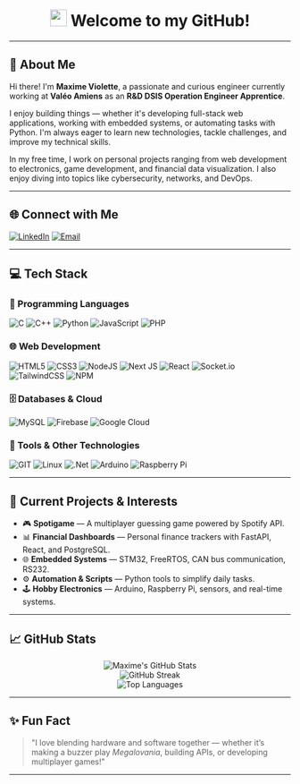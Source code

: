 <h1 align="center">
  <img src="https://emojis.slackmojis.com/emojis/images/1531849430/4246/blob-sunglasses.gif?1531849430" width="30"/>
  Welcome to my GitHub!
</h1>

---

## 👋 About Me

Hi there! I'm **Maxime Violette**, a passionate and curious engineer currently working at **Valéo Amiens** as an **R&D DSIS Operation Engineer Apprentice**.

I enjoy building things — whether it's developing full-stack web applications, working with embedded systems, or automating tasks with Python. I'm always eager to learn new technologies, tackle challenges, and improve my technical skills.

In my free time, I work on personal projects ranging from web development to electronics, game development, and financial data visualization. I also enjoy diving into topics like cybersecurity, networks, and DevOps.

---

## 🌐 Connect with Me

[![LinkedIn](https://img.shields.io/badge/LinkedIn-%230077B5.svg?style=for-the-badge&logo=linkedin&logoColor=white)](https://linkedin.com/in/maxime-violette) 
[![Email](https://img.shields.io/badge/Email-Contact-blue?style=for-the-badge&logo=gmail&logoColor=white)](mailto:maxime.v60@orange.fr)

---

## 💻 Tech Stack

### 🧠 Programming Languages
![C](https://img.shields.io/badge/c-%2300599C.svg?style=for-the-badge&logo=c&logoColor=white)
![C++](https://img.shields.io/badge/c++-%2300599C.svg?style=for-the-badge&logo=c%2B%2B&logoColor=white)
![Python](https://img.shields.io/badge/python-3670A0?style=for-the-badge&logo=python&logoColor=ffdd54)
![JavaScript](https://img.shields.io/badge/javascript-%23323330.svg?style=for-the-badge&logo=javascript&logoColor=%23F7DF1E)
![PHP](https://img.shields.io/badge/php-%23777BB4.svg?style=for-the-badge&logo=php&logoColor=white)

### 🌐 Web Development
![HTML5](https://img.shields.io/badge/html5-%23E34F26.svg?style=for-the-badge&logo=html5&logoColor=white)
![CSS3](https://img.shields.io/badge/css3-%231572B6.svg?style=for-the-badge&logo=css3&logoColor=white)
![NodeJS](https://img.shields.io/badge/node.js-6DA55F?style=for-the-badge&logo=node.js&logoColor=white)
![Next JS](https://img.shields.io/badge/Next-black?style=for-the-badge&logo=next.js&logoColor=white)
![React](https://img.shields.io/badge/react-%2320232a.svg?style=for-the-badge&logo=react&logoColor=%2361DAFB)
![Socket.io](https://img.shields.io/badge/Socket.io-black?style=for-the-badge&logo=socket.io)
![TailwindCSS](https://img.shields.io/badge/tailwindcss-%2338B2AC.svg?style=for-the-badge&logo=tailwind-css&logoColor=white)
![NPM](https://img.shields.io/badge/NPM-%23CB3837.svg?style=for-the-badge&logo=npm&logoColor=white)

### 🗄️ Databases & Cloud
![MySQL](https://img.shields.io/badge/mysql-%2300000f.svg?style=for-the-badge&logo=mysql&logoColor=white)
![Firebase](https://img.shields.io/badge/firebase-%23039BE5.svg?style=for-the-badge&logo=firebase)
![Google Cloud](https://img.shields.io/badge/GoogleCloud-%234285F4.svg?style=for-the-badge&logo=google-cloud&logoColor=white)

### 🔧 Tools & Other Technologies
![GIT](https://img.shields.io/badge/Git-fc6d26?style=for-the-badge&logo=git&logoColor=white)
![Linux](https://img.shields.io/badge/Linux-FCC624?style=for-the-badge&logo=linux&logoColor=black)
![.Net](https://img.shields.io/badge/.NET-5C2D91?style=for-the-badge&logo=.net&logoColor=white)
![Arduino](https://img.shields.io/badge/-Arduino-00979D?style=for-the-badge&logo=Arduino&logoColor=white)
![Raspberry Pi](https://img.shields.io/badge/-RaspberryPi-C51A4A?style=for-the-badge&logo=Raspberry-Pi)

---

## 🚀 Current Projects & Interests

- 🎮 **Spotigame** — A multiplayer guessing game powered by Spotify API.
- 📊 **Financial Dashboards** — Personal finance trackers with FastAPI, React, and PostgreSQL.
- 🌐 **Embedded Systems** — STM32, FreeRTOS, CAN bus communication, RS232.
- ⚙️ **Automation & Scripts** — Python tools to simplify daily tasks.
- 🕹️ **Hobby Electronics** — Arduino, Raspberry Pi, sensors, and real-time systems.

---

## 📈 GitHub Stats

<p align="center">
  <img src="https://github-readme-stats.vercel.app/api?username=MaximeViolette&show_icons=true&theme=radical" alt="Maxime's GitHub Stats"/>
  <br/>
  <img src="https://github-readme-streak-stats.herokuapp.com/?user=MaximeViolette&theme=radical" alt="GitHub Streak"/>
  <br/>
  <img src="https://github-readme-stats.vercel.app/api/top-langs/?username=MaximeViolette&layout=compact&theme=radical" alt="Top Languages"/>
</p>

---

## ✨ Fun Fact

> "I love blending hardware and software together — whether it’s making a buzzer play *Megalovania*, building APIs, or developing multiplayer games!"

---

